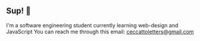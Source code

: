 ## Sup! 🐊

I'm a software engineering student currently learning web-design and JavaScript
You can reach me through this email: ceccattoletters@gmail.com
